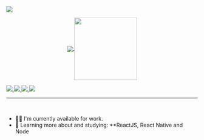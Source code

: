 <img src="https://github.com/wenupa/wenupa/blob/main/biogif/Blue%20Illustrated%20General%20Grocery%20Supplies%20Online%20Service%20Grocery%20Facebook%20Cover.gif"/>

<p align="center">
  <a href="https://github.com/anuraghazra/github-readme-stats">
    <img
      align="center"
      src="https://github-readme-stats.vercel.app/api/top-langs/?username=wenupa&layout=compact&exclude_repo=PingMeRN"
    />
  </a>
  <a href="https://github.com/anuraghazra/github-readme-stats">
    <img
      align="center"
      height="165"
      src="https://github-readme-stats.vercel.app/api?username=wenupa&count_private=true&show_icons=true&custom_title=Github%20Status&hide=issues"
    />
  </a>
</p>

<a href="https://www.linkedin.com/in/wenupa-mandinu-a78a161b6/">
  <img src="https://img.shields.io/badge/-wenupa-blue?style=flat-square&logo=Linkedin&logoColor=white&link=https://www.linkedin.com/in/wenupa-630155147/" />
</a>
<a href="mailto:ab12mandinu@gmail.com">
  <img src="https://img.shields.io/badge/-ab12mandinu@gmail.com-c14438?style=flat-square&logo=Gmail&logoColor=white&link=mailto:ab12mandinu@gmail.com" />
</a>
<a href="https://dev.to/wenupa">
  <img src="https://img.shields.io/badge/DEV.to-wenupa-black" />
</a>
<a href="https://github.com/wenupa">
  <img src="https://img.shields.io/github/followers/wenupa?label=Follow&style=social" />
</a>

---
<br />

- 👨‍💻 I'm currently available for work.
- 🌱 Learning more about and studying: **ReactJS, React Native and Node
